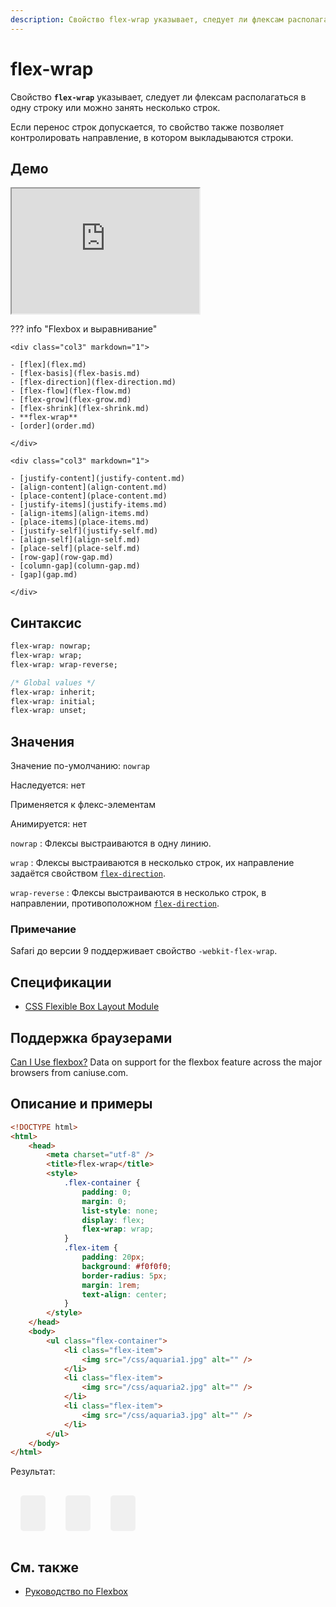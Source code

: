 ```yaml
---
description: Свойство flex-wrap указывает, следует ли флексам располагаться в одну строку или можно занять несколько строк
---
```


# flex-wrap

Свойство **`flex-wrap`** указывает, следует ли флексам располагаться в одну строку или можно занять несколько строк.

Если перенос строк допускается, то свойство также позволяет контролировать направление, в котором выкладываются строки.

## Демо

<iframe class="interactive is-default-height" height="200" src="https://interactive-examples.mdn.mozilla.net/pages/css/flex-wrap.html" title="MDN Web Docs Interactive Example" loading="lazy" data-readystate="complete"></iframe>

??? info "Flexbox и выравнивание"

    <div class="col3" markdown="1">

    - [flex](flex.md)
    - [flex-basis](flex-basis.md)
    - [flex-direction](flex-direction.md)
    - [flex-flow](flex-flow.md)
    - [flex-grow](flex-grow.md)
    - [flex-shrink](flex-shrink.md)
    - **flex-wrap**
    - [order](order.md)

    </div>

    <div class="col3" markdown="1">

    - [justify-content](justify-content.md)
    - [align-content](align-content.md)
    - [place-content](place-content.md)
    - [justify-items](justify-items.md)
    - [align-items](align-items.md)
    - [place-items](place-items.md)
    - [justify-self](justify-self.md)
    - [align-self](align-self.md)
    - [place-self](place-self.md)
    - [row-gap](row-gap.md)
    - [column-gap](column-gap.md)
    - [gap](gap.md)

    </div>

## Синтаксис

```css
flex-wrap: nowrap;
flex-wrap: wrap;
flex-wrap: wrap-reverse;

/* Global values */
flex-wrap: inherit;
flex-wrap: initial;
flex-wrap: unset;
```

## Значения

Значение по-умолчанию: `nowrap`

Наследуется: нет

Применяется к флекс-элементам

Анимируется: нет

`nowrap` : Флексы выстраиваются в одну линию.

`wrap` : Флексы выстраиваются в несколько строк, их направление задаётся свойством [`flex-direction`](flex-direction.md).

`wrap-reverse` : Флексы выстраиваются в несколько строк, в направлении, противоположном [`flex-direction`](flex-direction.md).

### Примечание

Safari до версии 9 поддерживает свойство `-webkit-flex-wrap`.

## Спецификации

-   [CSS Flexible Box Layout Module](https://www.w3.org/TR/css-flexbox/#propdef-flex-wrap)

## Поддержка браузерами

<p class="ciu_embed" data-feature="flexbox" data-periods="future_1,current,past_1,past_2">
  <a href="http://caniuse.com/#feat=flexbox">Can I Use flexbox?</a> Data on support for the flexbox feature across the major browsers from caniuse.com.
</p>

## Описание и примеры

```html
<!DOCTYPE html>
<html>
    <head>
        <meta charset="utf-8" />
        <title>flex-wrap</title>
        <style>
            .flex-container {
                padding: 0;
                margin: 0;
                list-style: none;
                display: flex;
                flex-wrap: wrap;
            }
            .flex-item {
                padding: 20px;
                background: #f0f0f0;
                border-radius: 5px;
                margin: 1rem;
                text-align: center;
            }
        </style>
    </head>
    <body>
        <ul class="flex-container">
            <li class="flex-item">
                <img src="/css/aquaria1.jpg" alt="" />
            </li>
            <li class="flex-item">
                <img src="/css/aquaria2.jpg" alt="" />
            </li>
            <li class="flex-item">
                <img src="/css/aquaria3.jpg" alt="" />
            </li>
        </ul>
    </body>
</html>
```

Результат:

<style>
.flex-container {
padding: 0;
margin: 0;
list-style: none;
display: flex;
flex-wrap: wrap;
}
.flex-item {
padding: 20px;
background: #f0f0f0;
border-radius: 5px;
margin: 1rem;
text-align: center;
}
</style>
<ul class="flex-container">
<li class="flex-item"><img src="image/aquaria1.jpg" alt=""></li>
<li class="flex-item"><img src="image/aquaria2.jpg" alt=""></li>
<li class="flex-item"><img src="image/aquaria3.jpg" alt=""></li>
</ul>

## См. также

-   [Руководство по Flexbox](../learn/flex/index.md)
